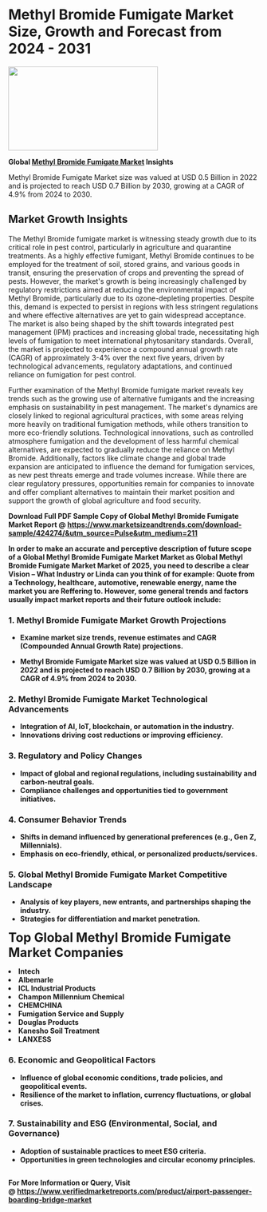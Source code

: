 <H1>Methyl Bromide Fumigate Market Size, Growth and Forecast from 2024 - 2031</H1><img class="aligncenter size-medium wp-image-584254" src="https://thirdeyenews.in/wp-content/uploads/2024/09/Global-Market-Research-300x168.jpeg" alt="" width="300" height="168" /><p><strong>Global&nbsp;<a href="https://www.marketsizeandtrends.com/download-sample/424274/&amp;utm_source=Pulse&amp;utm_medium=211">Methyl Bromide Fumigate Market</a> Insights</strong></p><p>Methyl Bromide Fumigate Market size was valued at USD 0.5 Billion in 2022 and is projected to reach USD 0.7 Billion by 2030, growing at a CAGR of 4.9% from 2024 to 2030.</p><p><h2>Market Growth Insights</h2> <p>The Methyl Bromide fumigate market is witnessing steady growth due to its critical role in pest control, particularly in agriculture and quarantine treatments. As a highly effective fumigant, Methyl Bromide continues to be employed for the treatment of soil, stored grains, and various goods in transit, ensuring the preservation of crops and preventing the spread of pests. However, the market's growth is being increasingly challenged by regulatory restrictions aimed at reducing the environmental impact of Methyl Bromide, particularly due to its ozone-depleting properties. Despite this, demand is expected to persist in regions with less stringent regulations and where effective alternatives are yet to gain widespread acceptance. The market is also being shaped by the shift towards integrated pest management (IPM) practices and increasing global trade, necessitating high levels of fumigation to meet international phytosanitary standards. Overall, the market is projected to experience a compound annual growth rate (CAGR) of approximately 3-4% over the next five years, driven by technological advancements, regulatory adaptations, and continued reliance on fumigation for pest control.</p> <p><strong></strong></p> <p>Further examination of the Methyl Bromide fumigate market reveals key trends such as the growing use of alternative fumigants and the increasing emphasis on sustainability in pest management. The market's dynamics are closely linked to regional agricultural practices, with some areas relying more heavily on traditional fumigation methods, while others transition to more eco-friendly solutions. Technological innovations, such as controlled atmosphere fumigation and the development of less harmful chemical alternatives, are expected to gradually reduce the reliance on Methyl Bromide. Additionally, factors like climate change and global trade expansion are anticipated to influence the demand for fumigation services, as new pest threats emerge and trade volumes increase. While there are clear regulatory pressures, opportunities remain for companies to innovate and offer compliant alternatives to maintain their market position and support the growth of global agriculture and food security.</p> <p><strong></p><p><span class=""><strong>Download Full PDF Sample Copy of Global Methyl Bromide Fumigate Market Report</strong> @ <a href="https://www.marketsizeandtrends.com/download-sample/424274/&amp;utm_source=Pulse&amp;utm_medium=211" target="_blank">https://www.marketsizeandtrends.com/download-sample/424274/&amp;utm_source=Pulse&amp;utm_medium=211</a></span></p><p>In order to make an accurate and perceptive description of future scope of a Global&nbsp;Methyl Bromide Fumigate Market Market as Global&nbsp;Methyl Bromide Fumigate Market Market of 2025, you need to describe a clear Vision &ndash; What Industry or Linda can you think of for example: Quote from a Technology, healthcare, automotive, renewable energy, name the market you are Reffering to. However, some general trends and factors usually impact market reports and their future outlook include:</p><h3>1.&nbsp;<strong>Methyl Bromide Fumigate Market Growth Projections</strong></h3><ul><li>Examine market size trends, revenue estimates and CAGR (Compounded Annual Growth Rate) projections.</li><li><p>Methyl Bromide Fumigate Market size was valued at USD 0.5 Billion in 2022 and is projected to reach USD 0.7 Billion by 2030, growing at a CAGR of 4.9% from 2024 to 2030.</p></li></ul><h3>2.&nbsp;<strong>Methyl Bromide Fumigate Market Technological Advancements</strong></h3><ul><li>Integration of AI, IoT, blockchain, or automation in the industry.</li><li>Innovations driving cost reductions or improving efficiency.</li></ul><h3>3.&nbsp;<strong>Regulatory and Policy Changes</strong></h3><ul><li>Impact of global and regional regulations, including sustainability and carbon-neutral goals.</li><li>Compliance challenges and opportunities tied to government initiatives.</li></ul><h3>4.&nbsp;<strong>Consumer Behavior Trends</strong></h3><ul><li>Shifts in demand influenced by generational preferences (e.g., Gen Z, Millennials).</li><li>Emphasis on eco-friendly, ethical, or personalized products/services.</li></ul><h3>5.&nbsp;<strong>Global Methyl Bromide Fumigate Market Competitive Landscape</strong></h3><ul><li>Analysis of key players, new entrants, and partnerships shaping the industry.</li><li>Strategies for differentiation and market penetration.</li></ul><p data-pm-slice="1 1 []"><span style="color: inherit; font-family: inherit; font-size: 25px;">Top Global Methyl Bromide Fumigate Market Companies</span></p><div class="" data-test-id=""><p><li>Intech</li><li> Albemarle</li><li> ICL Industrial Products</li><li> Champon Millennium Chemical</li><li> CHEMCHINA</li><li> Fumigation Service and Supply</li><li> Douglas Products</li><li> Kanesho Soil Treatment</li><li> LANXESS</li></p></div><h3>6.&nbsp;<strong>Economic and Geopolitical Factors</strong></h3><ul><li>Influence of global economic conditions, trade policies, and geopolitical events.</li><li>Resilience of the market to inflation, currency fluctuations, or global crises.</li></ul><h3>7.&nbsp;<strong>Sustainability and ESG (Environmental, Social, and Governance)</strong></h3><ul><li>Adoption of sustainable practices to meet ESG criteria.</li><li>Opportunities in green technologies and circular economy principles.</li></ul><h2><strong style="font-size: 14px;">For More Information or Query, Visit @&nbsp;</strong><a style="background-color: #ffffff; font-size: 14px;" href="https://www.marketsizeandtrends.com/report/methyl-bromide-fumigate-market/" target="_blank">https://www.verifiedmarketreports.com/product/airport-passenger-boarding-bridge-market</a></h2>
